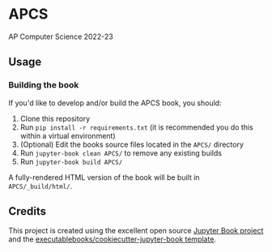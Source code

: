 # APCS

AP Computer Science 2022-23

## Usage

### Building the book

If you'd like to develop and/or build the APCS book, you should:

1. Clone this repository
2. Run `pip install -r requirements.txt` (it is recommended you do this within a virtual environment)
3. (Optional) Edit the books source files located in the `APCS/` directory
4. Run `jupyter-book clean APCS/` to remove any existing builds
5. Run `jupyter-book build APCS/`

A fully-rendered HTML version of the book will be built in `APCS/_build/html/`.

## Credits

This project is created using the excellent open source [Jupyter Book
project](https://jupyterbook.org/) and the
[executablebooks/cookiecutter-jupyter-book
template](https://github.com/executablebooks/cookiecutter-jupyter-book).
